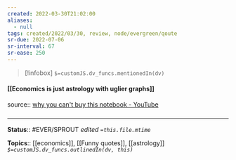 ```yaml
---
created: 2022-03-30T21:02:00 
aliases:
  - null
tags: created/2022/03/30, review, node/evergreen/qoute
sr-due: 2022-07-06
sr-interval: 67
sr-ease: 250
---
```

> [!infobox]
`$=customJS.dv_funcs.mentionedIn(dv)`

#### [[Economics is just astrology with uglier graphs]] 

source:: [why you can't buy this notebook - YouTube](https://www.youtube.com/watch?v=vTKPA7avpbM)

### <hr class="footnote"/>

**Status**:: #EVER/SPROUT
*edited `=this.file.mtime`*

**Topics**:: [[economics]], [[Funny quotes]], [[astrology]]
*`$=customJS.dv_funcs.outlinedIn(dv, this)`*
